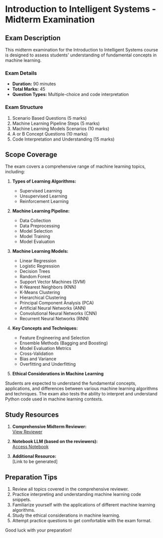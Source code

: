 # Introduction to Intelligent Systems - Midterm Examination

## Exam Description

This midterm examination for the Introduction to Intelligent Systems course is designed to assess students' understanding of fundamental concepts in machine learning. 

### Exam Details
- **Duration:** 90 minutes
- **Total Marks:** 45
- **Question Types:** Multiple-choice and code interpretation

### Exam Structure
1. Scenario Based Questions (5 marks)
2. Machine Learning Pipeline Steps (5 marks)
3. Machine Learning Models Scenarios (10 marks)
4. A or B Concept Questions (10 marks)
5. Code Interpretation and Understanding (15 marks)

## Scope Coverage

The exam covers a comprehensive range of machine learning topics, including:

1. **Types of Learning Algorithms:**
   - Supervised Learning
   - Unsupervised Learning
   - Reinforcement Learning

2. **Machine Learning Pipeline:**
   - Data Collection
   - Data Preprocessing
   - Model Selection
   - Model Training
   - Model Evaluation

3. **Machine Learning Models:**
   - Linear Regression
   - Logistic Regression
   - Decision Trees
   - Random Forest
   - Support Vector Machines (SVM)
   - K-Nearest Neighbors (KNN)
   - K-Means Clustering
   - Hierarchical Clustering
   - Principal Component Analysis (PCA)
   - Artificial Neural Networks (ANN)
   - Convolutional Neural Networks (CNN)
   - Recurrent Neural Networks (RNN)

4. **Key Concepts and Techniques:**
   - Feature Engineering and Selection
   - Ensemble Methods (Bagging and Boosting)
   - Model Evaluation Metrics
   - Cross-Validation
   - Bias and Variance
   - Overfitting and Underfitting

5. **Ethical Considerations in Machine Learning**

Students are expected to understand the fundamental concepts, applications, and differences between various machine learning algorithms and techniques. The exam also tests the ability to interpret and understand Python code used in machine learning contexts.

## Study Resources

1. **Comprehensive Midterm Reviewer:**  
   [View Reviewer](https://htmlpreview.github.io/?https://github.com/LibranDev-Github/NCF-CCS-CSELECT2/blob/main/Comprehensive%20Midterm%20Reviewer%20sy2425.html)

2. **Notebook LLM (based on the reviewers):**  
   [Access Notebook](https://notebooklm.google.com/notebook/8f62b398-bf4a-47cd-9b88-e82fde6ee59a/audio)

3. **Additional Resource:**  
   [Link to be generated]

## Preparation Tips

1. Review all topics covered in the comprehensive reviewer.
2. Practice interpreting and understanding machine learning code snippets.
3. Familiarize yourself with the applications of different machine learning algorithms.
4. Study the ethical considerations in machine learning.
5. Attempt practice questions to get comfortable with the exam format.

Good luck with your preparation!
